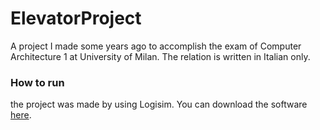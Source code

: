 # ElevatorProject
A project I made some years ago to accomplish the exam of Computer Architecture 1 at University of Milan.
The relation is written in Italian only.

### How to run
the project was made by using Logisim. You can download the software [here](https://sourceforge.net/projects/circuit/).
